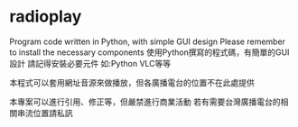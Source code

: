 # radioplay
Program code written in Python, with simple GUI design Please remember to install the necessary components
使用Python撰寫的程式碼，有簡單的GUI設計
請記得安裝必要元件
如:Python VLC等等

本程式可以套用網址音源來做播放，但各廣播電台的位置不在此處提供

本專案可以進行引用、修正等，但嚴禁進行商業活動
若有需要台灣廣播電台的相關串流位置請私訊
